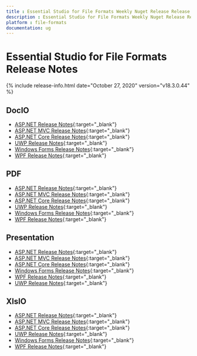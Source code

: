 ```yaml
---
title : Essential Studio for File Formats Weekly Nuget Release Release Notes  
description : Essential Studio for File Formats Weekly Nuget Release Release Notes  
platform : file-formats
documentation: ug
---
```


# Essential Studio for File Formats  Release Notes  

{% include release-info.html date="October 27, 2020" version="v18.3.0.44" %} 

## DocIO

* [ASP.NET Release Notes](/aspnet/release-notes/v18.3.0.44#docio){:target="_blank"}
* [ASP.NET MVC Release Notes](/aspnetmvc/release-notes/v18.3.0.44#docio){:target="_blank"}
* [ASP.NET Core Release Notes](/aspnet-core/release-notes/v18.3.0.44#docio){:target="_blank"}
* [UWP Release Notes](/uwp/release-notes/v18.3.0.44#docio){:target="_blank"}
* [Windows Forms Release Notes](/windowsforms/release-notes/v18.3.0.44#docio){:target="_blank"}
* [WPF Release Notes](/wpf/release-notes/v18.3.0.44#docio){:target="_blank"}


## PDF

* [ASP.NET Release Notes](/aspnet/release-notes/v18.3.0.44#pdf){:target="_blank"}
* [ASP.NET MVC Release Notes](/aspnetmvc/release-notes/v18.3.0.44#pdf){:target="_blank"}
* [ASP.NET Core Release Notes](/aspnet-core/release-notes/v18.3.0.44#pdf){:target="_blank"}
* [UWP Release Notes](/uwp/release-notes/v18.3.0.44#pdf){:target="_blank"}
* [Windows Forms Release Notes](/windowsforms/release-notes/v18.3.0.44#pdf){:target="_blank"}
* [WPF Release Notes](/wpf/release-notes/v18.3.0.44#pdf){:target="_blank"}


## Presentation

* [ASP.NET Release Notes](/aspnet/release-notes/v18.3.0.44#presentation){:target="_blank"}
* [ASP.NET MVC Release Notes](/aspnetmvc/release-notes/v18.3.0.44#presentation){:target="_blank"}
* [ASP.NET Core Release Notes](/aspnet-core/release-notes/v18.3.0.44#presentation){:target="_blank"}
* [Windows Forms Release Notes](/windowsforms/release-notes/v18.3.0.44#presentation){:target="_blank"}
* [WPF Release Notes](/wpf/release-notes/v18.3.0.44#presentation){:target="_blank"}
* [UWP Release Notes](/uwp/release-notes/v18.3.0.44#presentation){:target="_blank"}


## XlsIO

* [ASP.NET Release Notes](/aspnet/release-notes/v18.3.0.44#xlsio){:target="_blank"}
* [ASP.NET MVC Release Notes](/aspnetmvc/release-notes/v18.3.0.44#xlsio){:target="_blank"}
* [ASP.NET Core Release Notes](/aspnet-core/release-notes/v18.3.0.44#xlsio){:target="_blank"}
* [UWP Release Notes](/uwp/release-notes/v18.3.0.44#xlsio){:target="_blank"}
* [Windows Forms Release Notes](/windowsforms/release-notes/v18.3.0.44#xlsio){:target="_blank"}
* [WPF Release Notes](/wpf/release-notes/v18.3.0.44#xlsio){:target="_blank"}